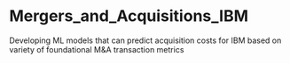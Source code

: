 # Mergers_and_Acquisitions_IBM
Developing ML models that can predict acquisition costs for IBM based on variety of foundational M&amp;A transaction metrics
